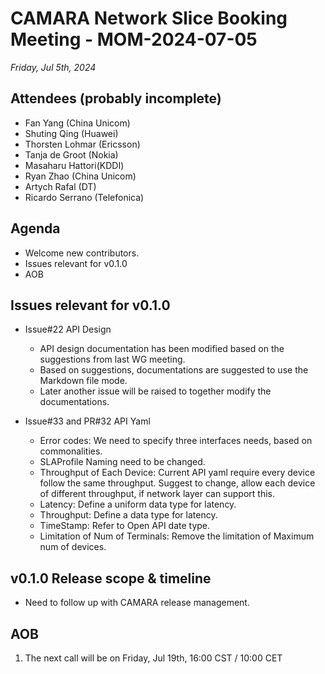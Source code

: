 # CAMARA Network Slice Booking Meeting - MOM-2024-07-05

*Friday, Jul 5th, 2024*

## Attendees (probably incomplete)
* Fan Yang (China Unicom)
* Shuting Qing (Huawei)
* Thorsten Lohmar (Ericsson)
* Tanja de Groot (Nokia)
* Masaharu Hattori(KDDI)
* Ryan Zhao (China Unicom)
* Artych Rafal (DT)
* Ricardo Serrano (Telefonica)


## Agenda
* Welcome new contributors.
* Issues relevant for v0.1.0
* AOB


## Issues relevant for v0.1.0
* Issue#22 API Design
  * API design documentation has been modified based on the suggestions from last WG meeting. 
  * Based on suggestions, documentations are suggested to use the Markdown file mode. 
  * Later another issue will be raised to together modify the documentations. 


* Issue#33 and PR#32 API Yaml
  * Error codes: We need to specify three interfaces needs, based on commonalities.
  * SLAProfile Naming need to be changed.
  * Throughput of Each Device: Current API yaml require every device follow the same throughput. Suggest to change, allow each device of different throughput, if network layer can support this.
  * Latency: Define a uniform data type for latency.
  * Throughput: Define a data type for latency.
  * TimeStamp: Refer to Open API date type.
  * Limitation of Num of Terminals: Remove the limitation of Maximum num of devices.


## v0.1.0 Release scope & timeline
* Need to follow up with CAMARA release management.


## AOB
1. The next call will be on Friday, Jul 19th, 16:00 CST / 10:00 CET



